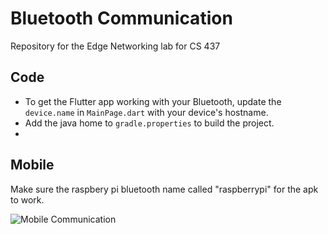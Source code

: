 # Bluetooth Communication
Repository for the Edge Networking lab for CS 437


## Code

- To get the Flutter app working with your Bluetooth, update the `device.name` in `MainPage.dart` with your device's hostname.
- Add the java home to `gradle.properties` to build the project.
- 

## Mobile

Make sure the raspbery pi bluetooth name called "raspberrypi" for the apk to work.


![Mobile Communication](mobile/demo/mobile-bluetooth-connection.gif)

